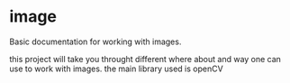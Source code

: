 # image
 Basic documentation for working with images.

this project will take you throught different where about and way one can use to work with images. the main library used is openCV